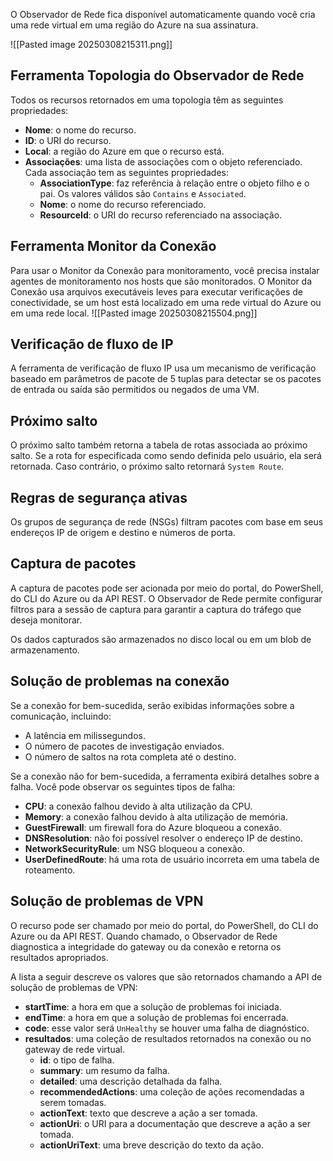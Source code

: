 O Observador de Rede fica disponível automaticamente quando você cria uma rede virtual em uma região do Azure na sua assinatura.

![[Pasted image 20250308215311.png]]


## Ferramenta Topologia do Observador de Rede
Todos os recursos retornados em uma topologia têm as seguintes propriedades:

- **Nome**: o nome do recurso.
- **ID**: o URI do recurso.
- **Local**: a região do Azure em que o recurso está.
- **Associações**: uma lista de associações com o objeto referenciado. Cada associação tem as seguintes propriedades:
    - **AssociationType**: faz referência à relação entre o objeto filho e o pai. Os valores válidos são `Contains` e `Associated`.
    - **Nome**: o nome do recurso referenciado.
    - **ResourceId**: o URI do recurso referenciado na associação.

## Ferramenta Monitor da Conexão
Para usar o Monitor da Conexão para monitoramento, você precisa instalar agentes de monitoramento nos hosts que são monitorados. O Monitor da Conexão usa arquivos executáveis leves para executar verificações de conectividade, se um host está localizado em uma rede virtual do Azure ou em uma rede local.
![[Pasted image 20250308215504.png]]

## Verificação de fluxo de IP
A ferramenta de verificação de fluxo IP usa um mecanismo de verificação baseado em parâmetros de pacote de 5 tuplas para detectar se os pacotes de entrada ou saída são permitidos ou negados de uma VM.
## Próximo salto
O próximo salto também retorna a tabela de rotas associada ao próximo salto. Se a rota for especificada como sendo definida pelo usuário, ela será retornada. Caso contrário, o próximo salto retornará `System Route`.

## Regras de segurança ativas
Os grupos de segurança de rede (NSGs) filtram pacotes com base em seus endereços IP de origem e destino e números de porta.

## Captura de pacotes
A captura de pacotes pode ser acionada por meio do portal, do PowerShell, do CLI do Azure ou da API REST. O Observador de Rede permite configurar filtros para a sessão de captura para garantir a captura do tráfego que deseja monitorar.

Os dados capturados são armazenados no disco local ou em um blob de armazenamento.

## Solução de problemas na conexão

Se a conexão for bem-sucedida, serão exibidas informações sobre a comunicação, incluindo:

- A latência em milissegundos.
- O número de pacotes de investigação enviados.
- O número de saltos na rota completa até o destino.

Se a conexão não for bem-sucedida, a ferramenta exibirá detalhes sobre a falha. Você pode observar os seguintes tipos de falha:

- **CPU**: a conexão falhou devido à alta utilização da CPU.
- **Memory**: a conexão falhou devido à alta utilização de memória.
- **GuestFirewall**: um firewall fora do Azure bloqueou a conexão.
- **DNSResolution**: não foi possível resolver o endereço IP de destino.
- **NetworkSecurityRule**: um NSG bloqueou a conexão.
- **UserDefinedRoute**: há uma rota de usuário incorreta em uma tabela de roteamento.

## Solução de problemas de VPN
O recurso pode ser chamado por meio do portal, do PowerShell, do CLI do Azure ou da API REST. Quando chamado, o Observador de Rede diagnostica a integridade do gateway ou da conexão e retorna os resultados apropriados.

A lista a seguir descreve os valores que são retornados chamando a API de solução de problemas de VPN:

- **startTime**: a hora em que a solução de problemas foi iniciada.
- **endTime**: a hora em que a solução de problemas foi encerrada.
- **code**: esse valor será `UnHealthy` se houver uma falha de diagnóstico.
- **resultados**: uma coleção de resultados retornados na conexão ou no gateway de rede virtual.
    - **id**: o tipo de falha.
    - **summary**: um resumo da falha.
    - **detailed**: uma descrição detalhada da falha.
    - **recommendedActions**: uma coleção de ações recomendadas a serem tomadas.
    - **actionText**: texto que descreve a ação a ser tomada.
    - **actionUri**: o URI para a documentação que descreve a ação a ser tomada.
    - **actionUriText**: uma breve descrição do texto da ação.
